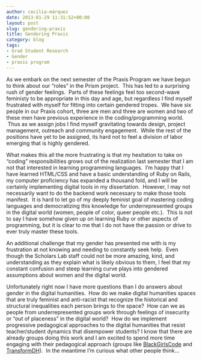 ```yaml
---
author: cecilia-márquez
date: 2013-01-29 11:31:52+00:00
layout: post
slug: gendering-praxis
title: Gendering Praxis
category: blog
tags:
- Grad Student Research
- Gender
- praxis program
---
```


As we embark on the next semester of the Praxis Program we have begun to think about our “roles” in the Prism project.  This has led to a surprising rush of gender feelings.  Parts of these feelings feel too second-wave feministy to be appropriate in this day and age, but regardless I find myself frustrated with myself for fitting into certain gendered tropes.  We have six people in our Praxis cohort, three are men and three are women and two of these men have previous experience in the coding/programming world.  Thus as we assign jobs I find myself gravitating towards design, project management, outreach and community engagement.  While the rest of the positions have yet to be assigned, its hard not to feel a division of labor emerging that is highly gendered.

What makes this all the more frustrating is that my hesitation to take on “coding” responsibilities grows out of the realization last semester that I am not that interested in learning programming languages.  I’m happy that I have learned HTML/CSS and have a basic understanding of Ruby on Rails, my computer proficiency has expanded a thousand fold, and I will be certainly implementing digital tools in my dissertation.  However, I may not necessarily want to do the backend work necessary to make those tools manifest.  It is hard to let go of my deeply feminist goal of mastering coding languages and democratizing this knowledge for underrepresented groups in the digital world (women, people of color, queer people etc.).  This is not to say I have somehow given up on learning Ruby or other aspects of programming, but it is clear to me that I do not have the passion or drive to ever truly master these tools.

An additional challenge that my gender has presented me with is my frustration at not knowing and needing to constantly seek help.  Even though the Scholars Lab staff could not be more amazing, kind, and understanding as they explain what is likely obvious to them, I feel that my constant confusion and steep learning curve plays into gendered assumptions about women and the digital world.

Unfortunately right now I have more questions than I do answers about gender in the digital humanities.  How do we make digital humanities spaces that are truly feminist and anti-racist that recognize the historical and structural inequalities each person brings to the space?  How can we as people from underrepresented groups work through feelings of insecurity or “out of placeness” in the digital world?  How do we implement progressive pedagogical approaches to the digital humanities that resist teacher/student dynamics that disempower students? I know that there are already groups doing this work and I am excited to spend more time engaging with their pedagogical approach (groups like [BlackGirlsCode](http://www.blackgirlscode.com/) and [TransformDH](http://transformdh.org/)).  In the meantime I’m curious what other people think...
